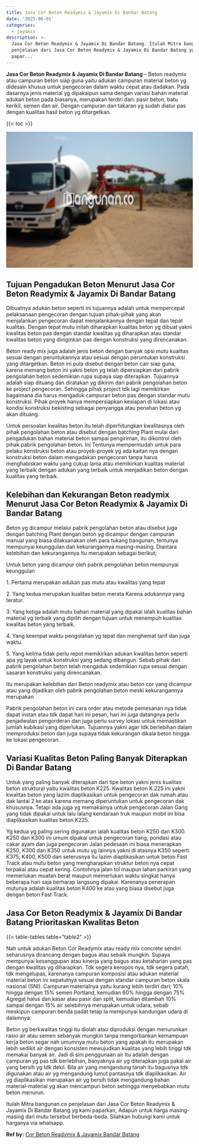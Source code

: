 ```yaml
---
title: Jasa Cor Beton Readymix & Jayamix Di Bandar Batang
date: '2025-06-01'
categories:
  - jayamix
description: >-
  Jasa Cor Beton Readymix & Jayamix Di Bandar Batang. Itulah Mitra bangunan.co
  penjelasan dari Jasa Cor Beton Readymix & Jayamix Di Bandar Batang yg kami
  papar...
---
```


**Jasa Cor Beton Readymix & Jayamix Di Bandar Batang** – Beton readymix atau campuran beton siap guna yaitu adukan campuran material beton yg didesain khusus untuk pengecoran dalam waktu cepat atau dadakan. Pada dasarnya jenis material yg dipakaipun sama dengan variasi bahan material adukan beton pada biasanya, merupakan terdiri dari: pasir beton, batu kerikil, semen dan air. Dengan campuran dan takaran yg sudah diatur pas dengan kualitas hasil beton yg ditargetkan.

{{< toc >}}

![Jasa Cor Beton Readymix & Jayamix Di Bandar Batang](/images/jasa-cor-readymix-33.png)

## Tujuan Pengadukan Beton Menurut Jasa Cor Beton Readymix & Jayamix Di Bandar Batang

Dibuatnya adukan beton seperti ini tujuannya adalah untuk mempercepat pelaksanaan pengecoran dengan tujuan pihak-pihak yang akan menjalankan pengecoran dapat menjalankannya dengan tepat dan tepat kualitas. Dengan tepat mutu inilah diharapkan kualitas beton yg dibuat yakni kwalitas beton pas dengan standar kwalitas yg diharapkan atau standar kwalitas beton yang diinginkan pas dengan konstruksi yang direncanakan.

Beton ready mix juga adalah jenis beton dengan banyak opsi mutu kualitas sesuai dengan peruntukannya atau sesuai dengan peruntukan konstruksi yang ditargetkan. Beton ini pula disebut dengan beton cair siap guna, karena memang beton ini yakni beton yg telah dipersiapkan dari pabrik pengolahan beton sedemikian rupa supaya siap diterapkan. Tujuannya adalah siap dituang dan diratakan yg dikirim dari pabrik pengolahan beton ke project pengecoran. Sehingga pihak project tdk lagi memikirkan bagaimana dia harus mengaduk campuran beton pas dengan standar mutu konstruksi. Pihak proyek hanya mempersiapkan kesiapan di lokasi atau kondisi konstruksi bekisting sebagai penyangga atau penahan beton yg akan dituang.

Untuk persoalan kwalitas beton itu telah diperhitungkan kwalitasnya oleh pihak pengolahan beton atau disebut dengan batching Plant mulai dari pengadukan bahan material beton sampai pengiriman, itu dikontrol oleh pihak pabrik pengolahan beton. Ini Tentunya mempermudah untuk para pelaku konstruksi beton atau proyek-proyek yg ada kaitan nya dengan konstruksi beton dalam mengadakan pengecoran tanpa harus menghabiskan waktu yang cukup lama atau memikirkan kualitas material yang terbaik dengan adukan yang terbaik untuk menjadikan beton dengan kualitas yang terbaik.

## Kelebihan dan Kekurangan Beton readymix Menurut Jasa Cor Beton Readymix & Jayamix Di Bandar Batang

Beton yg dicampur melalui pabrik pengolahan beton atau disebut juga dengan batching Plant dengan beton yg dicampur dengan campuran manual yang biasa dilaksanakan oleh para tukang bangunan, tentunya mempunyai keunggulan dan kekurangannya masing-masing. Diantara kelebihan dan kekurangannya Itu merupakan sebagai berikut;

Untuk beton yang dicampur oleh pabrik pengolahan beton mempunyai keunggulan

1\. Pertama merupakan adukan pas mutu atau kwalitas yang tepat

2\. Yang kedua merupakan kualitas beton merata Karena adukannya yang teratur.

3\. Yang ketiga adalah mutu bahan material yang dipakai ialah kualitas bahan material yg terbaik yang dipilih dengan tujuan untuk menempuh kualitas kwalitas beton yang terbaik.

4\. Yang keempat waktu pengolahan yg tepat dan menghemat tarif dan juga waktu.

5\. Yang kelima tidak perlu repot memikirkan adukan kwalitas beton seperti apa yg layak untuk konstruksi yang sedang dibangun. Sebab pihak dari pabrik pengolahan beton telah mengaduk sedemikian rupa sesuai dengan sasaran konstruksi yang direncanakan.

Itu merupakan kelebihan dari Beton readymix atau beton cor yang dicampur atau yang dijadikan oleh pabrik pengolahan beton meski kekurangannya merupakan

Pabrik pengolahan beton ini cara order atau metode pemesanan nya tidak dapat instan atau tdk dapat hari ini pesan, hari ini juga datangnya perlu penjadwalan pengorderan dan juga perlu survey lokasi untuk memastikan jumlah kubikasi yang diperlukan. Tujuannya yakni agar tdk berlebihan dalam memproduksi beton dan juga supaya tidak kekurangan dikala beton hingga ke lokasi pengecoran.

## Variasi Kualitas Beton Paling Banyak Diterapkan Di Bandar Batang

Untuk yang paling banyak diterapkan dari tipe beton yakni jenis kualitas beton struktural yaitu kwalitas beton K225. Kwalitas beton K 225 ini yakni kwalitas beton yang lazim diaplikasikan untuk pengecoran dak rumah atau dak lantai 2 ke atas karena memang diperuntukan untuk pengecoran dak khususnya. Tetapi ada juga yg memakainya untuk pengecoran Jalan Gang yang tidak dipakai untuk lalu lalang kendaraan truk maupun mobil ini bisa diaplikasikan kualitas beton K225.

Yg kedua yg paling sering digunakan ialah kualitas beton K250 dan K300. K250 dan K300 ini umum dipakai untuk pengecoran tiang, pondasi atau cakar ayam dan juga pengecoran Jalan pedesaan ini biasa menerapkan K250, K300 dan K350 untuk mutu yg lainnya yakni di atasnya K350 seperti K375, K400, K500 dan seterusnya itu lazim diaplikasikan untuk beton Fast Track atau mutu beton yang mengharapkan struktur beton nya cepat terpakai atau cepat kering. Contohnya jalan tol maupun lahan parkiran yang memerlukan muatan berat maupun memerlukan waktu singkat hanya beberapa hari saja berharap langsung dipakai. Karenanya penerapan mutunya adalah kualitas beton K400 ke atas yang biasa disebut juga dengan beton Fast Track.

## Jasa Cor Beton Readymix & Jayamix Di Bandar Batang Prioritaskan Kwalitas Beton

{{< table-tables table="table2" >}}

Nah untuk adukan Beton Cor Readymix atau ready mix concrete sendiri seharusnya dirancang dengan bagus atau sebaik mungkin. Supaya mempunyai kesanggupan atau kinerja yang bagus atau ketahanan yang pas dengan kwalitas yg diharapkan. Tdk segera keropos nya, tdk segera patah, tdk mengelupas, karenanya campuran komposisi atau adukan material material beton ini sepatutnya sesuai dengan standar campuran beton skala nasional (SNI). Campuran materialnya yaitu kurang lebih terdiri dari; 10% hingga dengan 15% semen Portland, kemudian 60% hingga dengan 75% Agregat halus dan kasar atau pasir dan split, kemudian ditambah 10% sampai dengan 15% air selebihnya merupakan untuk udara, sebab meskipun campuran benda padat tetap Ia mempunyai kandungan udara di dalamnya.

Beton yg berkwalitas tinggi itu diolah atau diproduksi dengan menurunkan rasio air atau semen sebanyak mungkin tanpa mengorbankan kemampuan kerja beton segar nah umumnya mutu beton yang apakah itu merupakan lebih sedikit air dengan konsisten mewujudkan kualitas yang lebih tinggi tdk memakai banyak air. Jadi di sini penggunaan air Itu adalah dengan campuran yg pas tdk berlebihan, banyaknya air yg diterapkan juga pakai air yang bersih yg tdk dekil. Bila air yang mengandung tanah itu bagusnya tdk digunakan atau air yg mengandung lumut pantasnya tdk diaplikasikan. Air yg diaplikasikan merupakan air yg bersih tidak mengandung bahan material-material yg akan mencampuri beton sehingga menyebabkan mutu beton menurun.

Itulah Mitra bangunan.co penjelasan dari Jasa Cor Beton Readymix & Jayamix Di Bandar Batang yg kami paparkan, Adapun untuk harga masing-masing dari mutu tersebut berbeda-beda. Silahkan hubungi kami untuk harganya via whatsapp.

**Ref by:** [Cor Beton Readymix & Jayamix Bandar Batang](https://id.wikipedia.org/wiki/Cor)
